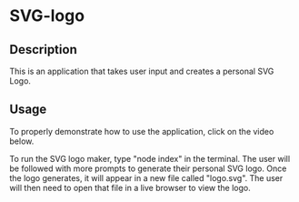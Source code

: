 # SVG-logo

## Description
This is an application that takes user input and creates a personal SVG Logo.

## Usage

To properly demonstrate how to use the application, click on the video below.


To run the SVG logo maker, type "node index" in the terminal. The user will be followed with more prompts to generate their personal SVG logo. Once the logo generates, it will appear in a new file called "logo.svg". The user will then need to open that file in a live browser to view the logo.